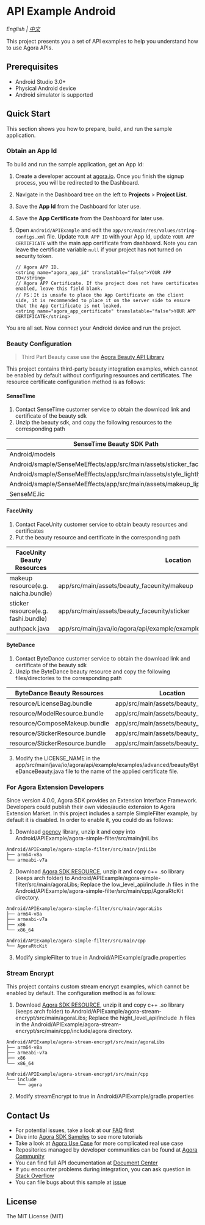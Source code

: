 # API Example Android

*English | [中文](README.zh.md)*

This project presents you a set of API examples to help you understand how to use Agora APIs.

## Prerequisites

- Android Studio 3.0+
- Physical Android device
- Android simulator is supported

## Quick Start

This section shows you how to prepare, build, and run the sample application.

### Obtain an App Id

To build and run the sample application, get an App Id:

1. Create a developer account at [agora.io](https://dashboard.agora.io/signin/). Once you finish the signup process, you will be redirected to the Dashboard.
2. Navigate in the Dashboard tree on the left to **Projects** > **Project List**.
3. Save the **App Id** from the Dashboard for later use.
4. Save the **App Certificate** from the Dashboard for later use.

5. Open `Android/APIExample` and edit the `app/src/main/res/values/string-configs.xml` file. Update `YOUR APP ID` with your App Id, update `YOUR APP CERTIFICATE` with the main app certificate from dashboard. Note you can leave the certificate variable `null` if your project has not turned on security token.

    ```
    // Agora APP ID.
    <string name="agora_app_id" translatable="false">YOUR APP ID</string>
    // Agora APP Certificate. If the project does not have certificates enabled, leave this field blank.
    // PS：It is unsafe to place the App Certificate on the client side, it is recommended to place it on the server side to ensure that the App Certificate is not leaked.
    <string name="agora_app_certificate" translatable="false">YOUR APP CERTIFICATE</string>
    ```

You are all set. Now connect your Android device and run the project.

### Beauty Configuration

> Third Part Beauty case use
> the [Agora Beauty API Library](https://github.com/AgoraIO-Community/BeautyAPI)

This project contains third-party beauty integration examples, which cannot be enabled by default
without configuring resources and certificates. The resource certificate configuration method is as
follows:

#### SenseTime

1. Contact SenseTime customer service to obtain the download link and certificate of the beauty sdk
2. Unzip the beauty sdk, and copy the following resources to the corresponding path

| SenseTime Beauty SDK Path                                            | Location                                                 |
|----------------------------------------------------------------------|----------------------------------------------------------|
| Android/models                                                       | app/src/main/assets/beauty_sensetime/models              |
| Android/smaple/SenseMeEffects/app/src/main/assets/sticker_face_shape | app/src/main/assets/beauty_sensetime/sticker_face_shape  |
| Android/smaple/SenseMeEffects/app/src/main/assets/style_lightly      | app/src/main/assets/beauty_sensetime/style_lightly       |
| Android/smaple/SenseMeEffects/app/src/main/assets/makeup_lip         | app/src/main/assets/beauty_sensetime/makeup_lip          |
| SenseME.lic                                                          | app/src/main/assets/beauty_sensetime/license/SenseME.lic |

#### FaceUnity

1. Contact FaceUnity customer service to obtain beauty resources and certificates
2. Put the beauty resource and certificate in the corresponding path

| FaceUnity Beauty Resources          | Location                                                                       |
|-------------------------------------|--------------------------------------------------------------------------------|
| makeup resource(e.g. naicha.bundle) | app/src/main/assets/beauty_faceunity/makeup                                    |
| sticker resource(e.g. fashi.bundle) | app/src/main/assets/beauty_faceunity/sticker                                   |
| authpack.java                       | app/src/main/java/io/agora/api/example/examples/advanced/beauty/authpack.java  |

#### ByteDance

1. Contact ByteDance customer service to obtain the download link and certificate of the beauty sdk
2. Unzip the ByteDance beauty resource and copy the following files/directories to the corresponding path

| ByteDance Beauty Resources      | Location                             |
|---------------------------------|--------------------------------------|
| resource/LicenseBag.bundle      | app/src/main/assets/beauty_bytedance |
| resource/ModelResource.bundle   | app/src/main/assets/beauty_bytedance |
| resource/ComposeMakeup.bundle   | app/src/main/assets/beauty_bytedance |
| resource/StickerResource.bundle | app/src/main/assets/beauty_bytedance |
| resource/StickerResource.bundle | app/src/main/assets/beauty_bytedance |

3. Modify the LICENSE_NAME in the app/src/main/java/io/agora/api/example/examples/advanced/beauty/ByteDanceBeauty.java file to the name of the applied certificate file.


### For Agora Extension Developers

Since version 4.0.0, Agora SDK provides an Extension Interface Framework. Developers could publish their own video/audio extension to Agora Extension Market. In this project includes a sample SimpleFilter example, by default it is disabled.
In order to enable it, you could do as follows:

1. Download [opencv](https://agora-adc-artifacts.s3.cn-north-1.amazonaws.com.cn/androidLibs/opencv4.zip) library, unzip it and copy into Android/APIExample/agora-simple-filter/src/main/jniLibs
```text
Android/APIExample/agora-simple-filter/src/main/jniLibs
├── arm64-v8a
└── armeabi-v7a
```
2. Download [Agora SDK RESOURCE](https://docs.agora.io/en/sdks?platform=android), unzip it and copy c++ .so library (keeps arch folder) to Android/APIExample/agora-simple-filter/src/main/agoraLibs; Replace the low_level_api/include .h files in the Android/APIExample/agora-simple-filter/src/main/cpp/AgoraRtcKit directory.

```text
Android/APIExample/agora-simple-filter/src/main/agoraLibs
├── arm64-v8a
├── armeabi-v7a
├── x86
└── x86_64
```
```text
Android/APIExample/agora-simple-filter/src/main/cpp
└── AgoraRtcKit
```

3. Modify simpleFilter to true in Android/APIExample/gradle.properties

### Stream Encrypt

This project contains custom stream encrypt examples, which cannot be enabled by default. 
The configuration method is as follows:

1. Download [Agora SDK RESOURCE](https://docs.agora.io/en/sdks?platform=android), unzip it and copy c++ .so library (keeps arch folder) to Android/APIExample/agora-stream-encrypt/src/main/agoraLibs; Replace the hight_level_api/include .h files in the Android/APIExample/agora-stream-encrypt/src/main/cpp/include/agora directory.

```text
Android/APIExample/agora-stream-encrypt/src/main/agoraLibs
├── arm64-v8a
├── armeabi-v7a
├── x86
└── x86_64
```
```text
Android/APIExample/agora-stream-encrypt/src/main/cpp
└── include
    └── agora
```

2. Modify streamEncrypt to true in Android/APIExample/gradle.properties


## Contact Us

- For potential issues, take a look at our [FAQ](https://docs.agora.io/en/faq) first
- Dive into [Agora SDK Samples](https://github.com/AgoraIO) to see more tutorials
- Take a look at [Agora Use Case](https://github.com/AgoraIO-usecase) for more complicated real use case
- Repositories managed by developer communities can be found at [Agora Community](https://github.com/AgoraIO-Community)
- You can find full API documentation at [Document Center](https://docs.agora.io/en/)
- If you encounter problems during integration, you can ask question in [Stack Overflow](https://stackoverflow.com/questions/tagged/agora.io)
- You can file bugs about this sample at [issue](https://github.com/AgoraIO/API-Examples/issues)

## License

The MIT License (MIT)
